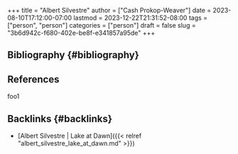 +++
title = "Albert Silvestre"
author = ["Cash Prokop-Weaver"]
date = 2023-08-10T17:12:00-07:00
lastmod = 2023-12-22T21:31:52-08:00
tags = ["person", "person"]
categories = ["person"]
draft = false
slug = "3b6d942c-f680-402e-be8f-e341857a95de"
+++

## Bibliography {#bibliography}

## References

<style>.csl-entry{text-indent: -1.5em; margin-left: 1.5em;}</style><div class="csl-bib-body">
</div>

foo1


## Backlinks {#backlinks}

-   [Albert Silvestre | Lake at Dawn]({{< relref "albert_silvestre_lake_at_dawn.md" >}})
